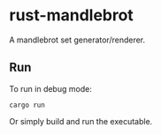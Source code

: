 # rust-mandlebrot
A mandlebrot set generator/renderer.

## Run

To run in debug mode:

    cargo run

Or simply build and run the executable.

